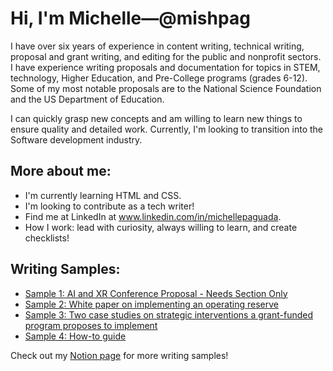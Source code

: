 # Hi, I'm Michelle—@mishpag

I have over six years of experience in content writing, technical writing, proposal and grant writing, and editing for the public and nonprofit sectors. I have experience writing proposals and documentation for topics in STEM, technology, Higher Education, and Pre-College programs (grades 6-12). Some of my most notable proposals are to the National Science Foundation and the US Department of Education.

I can quickly grasp new concepts and am willing to learn new things to ensure quality and detailed work. Currently, I'm looking to transition into the Software development industry.

## More about me:

- I'm currently learning HTML and CSS.
- I'm looking to contribute as a tech writer!
- Find me at LinkedIn at www.linkedin.com/in/michellepaguada. 
- How I work: lead with curiosity, always willing to learn, and create checklists!

## Writing Samples: 

- [Sample 1: AI and XR Conference Proposal - Needs Section Only](https://www.notion.so/Innovation-Symposium-Proposal-2fc6ab79a4714abb9d88380c263d666b?pvs=4)
- [Sample 2: White paper on implementing an operating reserve](https://www.notion.so/FIU-Afterschool-Allstars-Policy-Brief-8bc1f2fdff974c3a8fefeeb07e72e0c2?pvs=4)
- [Sample 3: Two case studies on strategic interventions a grant-funded program proposes to implement](https://www.notion.so/Talent-Search-85922275dd6f4fc79fdc47be502b8ddf?pvs=4)
- [Sample 4: How-to guide](https://www.notion.so/How-to-guide-writing-sample-da32e697c6c64ef89f13c57f17c62e13?pvs=4)

Check out my [Notion page](https://shocking-airport-1b9.notion.site/Michelle-Paguada-473803108d674344a72e1cfc5beaa850?pvs=4) for more writing samples!

